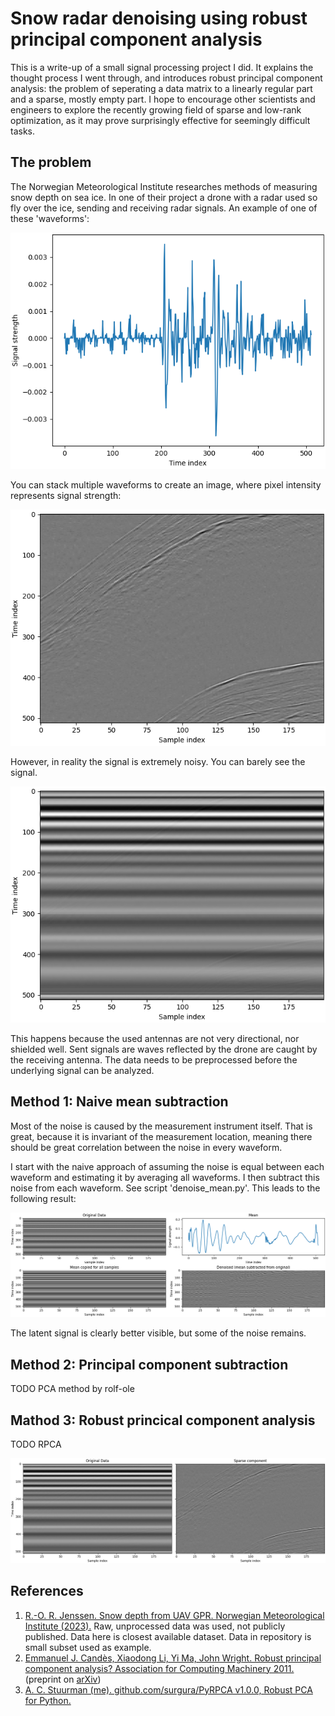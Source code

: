 # Snow radar denoising using robust principal component analysis
This is a write-up of a small signal processing project I did. It explains the thought process I went through, and introduces robust principal component analysis: the problem of seperating a data matrix to a linearly regular part and a sparse, mostly empty part. I hope to encourage other scientists and engineers to explore the recently growing field of sparse and low-rank optimization, as it may prove surprisingly effective for seemingly difficult tasks.

## The problem
The Norwegian Meteorological Institute researches methods of measuring snow depth on sea ice. In one of their project a drone with a radar used so fly over the ice, sending and receiving radar signals. An example of one of these 'waveforms':

![Example waveform](example_waveform.png)

You can stack multiple waveforms to create an image, where pixel intensity represents signal strength:

![Example waveform stack](example_waveform_stack.png)

However, in reality the signal is extremely noisy. You can barely see the signal.

![Example noisy waveform stack](example_noisy_waveform_stack.png)

This happens because the used antennas are not very directional, nor shielded well. Sent signals are waves reflected by the drone are caught by the receiving antenna. The data needs to be preprocessed before the underlying signal can be analyzed.

## Method 1: Naive mean subtraction
Most of the noise is caused by the measurement instrument itself. That is great, because it is invariant of the measurement location, meaning there should be great correlation between the noise in every waveform.

I start with the naive approach of assuming the noise is equal between each waveform and estimating it by averaging all waveforms. I then subtract this noise from each waveform. See script 'denoise_mean.py'. This leads to the following result:

![Naive mean subtraction result](mean_result.png)

The latent signal is clearly better visible, but some of the noise remains.

## Method 2: Principal component subtraction
TODO PCA method by rolf-ole

## Mathod 3: Robust princical component analysis
TODO RPCA

![RPCA result](rpca_result.png)

## References
1. <a name="jenssen2023"></a> [R.-O. R. Jenssen. Snow depth from UAV GPR. Norwegian Meteorological Institute (2023).](https://doi.org/10.21343/ZAW8-2G80) Raw, unprocessed data was used, not publicly published. Data here is closest available dataset. Data in repository is small subset used as example.
2. <a name="candes2011"></a> [Emmanuel J. Candès, Xiaodong Li, Yi Ma, John Wright. Robust principal component analysis? Association for Computing Machinery 2011.](https://doi.org/10.1145/1970392.1970395) (preprint on [arXiv](https://doi.org/10.48550/arXiv.0912.3599))
3. <a name="candes2011"></a> [A. C. Stuurman (me). github.com/surgura/PyRPCA v1.0.0, Robust PCA for Python.](https://github.com/surgura/PyRPCA)

